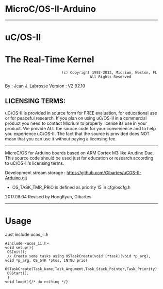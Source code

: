 

# MicroC/OS-II-Arduino

*********************************************************************************************************
#                                                uC/OS-II
#                                          The Real-Time Kernel


                              (c) Copyright 1992-2013, Micrium, Weston, FL
                                           All Rights Reserved

 
 By      : Jean J. Labrosse
 Version : V2.92.10

 LICENSING TERMS:
 ---------------
   uC/OS-II is provided in source form for FREE evaluation, for educational use or for peaceful research.
 If you plan on using  uC/OS-II  in a commercial product you need to contact Micrium to properly license
 its use in your product. We provide ALL the source code for your convenience and to help you experience
 uC/OS-II.   The fact that the  source is provided does  NOT  mean that you can use it without  paying a
 licensing fee.
*********************************************************************************************************

MicroC/OS for Arduino boards based on ARM Cortex M3 like Arudino Due.
This source code should be used just for education or research according to uC/OS-II's licensing terms.

Development stream storage : https://github.com/Gibartes/uCOS-II-Arduino.git

* OS_TASK_TMR_PRIO is defined as priority 15 in cfg/oscfg.h

2017.08.04
Revised by HongKyun, Gibartes

*********************************************************************************************************

# Usage

  Just include ucos_ii.h
  
    #include <ucos_ii.h>
    void setup(){
     OSInit();
     // Create some tasks using OSTaskCreate(void (*task)(void *p_arg), void *p_arg, OS_STK *ptos, INT8U prio)
     OSTaskCreate(Task_Name,Task_Argument,Task_Stack_Pointer,Task_Priority);
     OSStart();
     }
    void loop(){/* do nothing */}

